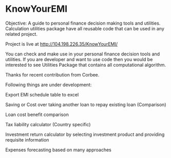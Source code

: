 # KnowYourEMI
Objective: A guide to personal finance decision making tools and utilities. Calculation utilities package have all reusable code that can be used in any related project.

Project is live at http://104.198.226.35/KnowYourEMI/

You can check and make use in your personal finance decision tools and utilities. If you are developer and want to use code then you would be interested to see Utilities Package that contains all computational algorithm.

Thanks for recent contribution from Corbee.

Following things are under development:

Export EMI schedule table to excel

Saving or Cost over taking another loan to repay existing loan (Comparison)

Loan cost benefit comparison 

Tax liability calculator (Country specific)

Investment return calculator by selecting investment product and providing requisite information 

Expenses forecasting based on many approaches


